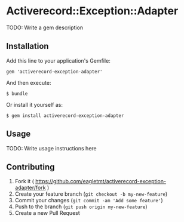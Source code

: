 # Activerecord::Exception::Adapter

TODO: Write a gem description

## Installation

Add this line to your application's Gemfile:

    gem 'activerecord-exception-adapter'

And then execute:

    $ bundle

Or install it yourself as:

    $ gem install activerecord-exception-adapter

## Usage

TODO: Write usage instructions here

## Contributing

1. Fork it ( https://github.com/eagletmt/activerecord-exception-adapter/fork )
2. Create your feature branch (`git checkout -b my-new-feature`)
3. Commit your changes (`git commit -am 'Add some feature'`)
4. Push to the branch (`git push origin my-new-feature`)
5. Create a new Pull Request
